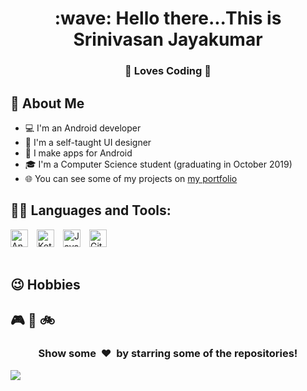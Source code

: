 <span align="center">
          <h1>:wave: Hello there...This is Srinivasan Jayakumar</h1>
          <h3> 💙 Loves Coding 💙 </h3>
</span>

## 📖 About Me

* 💻 I'm an Android developer
* 🎨 I'm a self-taught UI designer
* 📱 I make apps for Android
* 🎓 I'm a Computer Science student (graduating in October 2019)
* 🌐 You can see some of my projects on [my portfolio](https://github.com/SrinivasanJayakumarr/)

## 👨‍💻 Languages and Tools:

<table>
          <a href="#"><img alt="Android Studio" title="Android Studio" height="28px"src="https://i.imgur.com/6nJGNMN.png" /></a>
          <b>&emsp;</b>
          <a href="#"><img alt="Kotlin" title="Kotlin" height="28px"src="https://img.icons8.com/color/48/000000/kotlin-a-cross-platform,-statically-typed,-general-purpose-programming-language-with-type-inference.png" /></a>
          <b>&emsp;</b>
          <a href="#"><img alt="Java" title="Java" height="28px"src="https://img.icons8.com/color/48/000000/java-coffee-cup-logo.png" /></a>
          <b>&emsp;</b>
          <a href="#"><img alt="GitHub" title="GitHub" height="28px"src="https://i.imgur.com/DZgetVv.png" /></a>
          <b>&emsp;</b>
</table>

## 😉 Hobbies

<span align="left">
          <h2> 🎮 🎼 🚲 </h2>
</span>
<div align="center">
<h3 align="center">Show some &nbsp;❤️&nbsp; by starring some of the repositories!</h3>
</div><img src="https://github.com/punitkmryh/punitkmryh/blob/master/wave.svg" />
